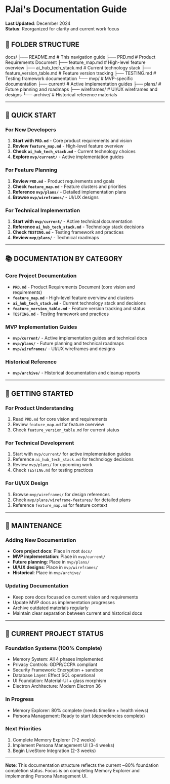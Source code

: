 # PJai's Documentation Guide

**Last Updated**: December 2024  
**Status**: Reorganized for clarity and current work focus

## 📁 **FOLDER STRUCTURE**

docs/
├── README.md                   # This navigation guide
├── PRD.md                      # Product Requirements Document
├── feature_map.md              # High-level feature overview
├── ai_hub_tech_stack.md        # Current technology stack
├── feature_version_table.md    # Feature version tracking
├── TESTING.md                  # Testing framework documentation
└── mvp/                        # MVP-specific documentation
    ├── current/                # Active implementation guides
    ├── plans/                  # Future planning and roadmaps
    ├── wireframes/             # UI/UX wireframes and designs
    └── archive/                # Historical reference materials

---

## 🎯 **QUICK START**

### **For New Developers**

1. **Start with `PRD.md`** - Core product requirements and vision
2. **Review `feature_map.md`** - High-level feature overview
3. **Check `ai_hub_tech_stack.md`** - Current technology choices
4. **Explore `mvp/current/`** - Active implementation guides

### **For Feature Planning**

1. **Review `PRD.md`** - Product requirements and goals
2. **Check `feature_map.md`** - Feature clusters and priorities
3. **Reference `mvp/plans/`** - Detailed implementation plans
4. **Browse `mvp/wireframes/`** - UI/UX designs

### **For Technical Implementation**

1. **Start with `mvp/current/`** - Active technical documentation
2. **Reference `ai_hub_tech_stack.md`** - Technology stack decisions
3. **Check `TESTING.md`** - Testing framework and practices
4. **Review `mvp/plans/`** - Technical roadmaps

---

## 📚 **DOCUMENTATION BY CATEGORY**

### **Core Project Documentation**

- **`PRD.md`** - Product Requirements Document (core vision and requirements)
- **`feature_map.md`** - High-level feature overview and clusters
- **`ai_hub_tech_stack.md`** - Current technology stack and decisions
- **`feature_version_table.md`** - Feature version tracking and status
- **`TESTING.md`** - Testing framework and practices

### **MVP Implementation Guides**

- **`mvp/current/`** - Active implementation guides and technical docs
- **`mvp/plans/`** - Future planning and technical roadmaps
- **`mvp/wireframes/`** - UI/UX wireframes and designs

### **Historical Reference**

- **`mvp/archive/`** - Historical documentation and cleanup reports

---

## 🚀 **GETTING STARTED**

### **For Product Understanding**

1. Read `PRD.md` for core vision and requirements
2. Review `feature_map.md` for feature overview
3. Check `feature_version_table.md` for current status

### **For Technical Development**

1. Start with `mvp/current/` for active implementation guides
2. Reference `ai_hub_tech_stack.md` for technology decisions
3. Review `mvp/plans/` for upcoming work
4. Check `TESTING.md` for testing practices

### **For UI/UX Design**

1. Browse `mvp/wireframes/` for design references
2. Check `mvp/plans/wireframe-features/` for detailed plans
3. Reference `feature_map.md` for feature context

---

## 📝 **MAINTENANCE**

### **Adding New Documentation**

- **Core project docs**: Place in root `docs/`
- **MVP implementation**: Place in `mvp/current/`
- **Future planning**: Place in `mvp/plans/`
- **UI/UX designs**: Place in `mvp/wireframes/`
- **Historical**: Place in `mvp/archive/`

### **Updating Documentation**

- Keep core docs focused on current vision and requirements
- Update MVP docs as implementation progresses
- Archive outdated materials regularly
- Maintain clear separation between current and historical docs

---

## 🎯 **CURRENT PROJECT STATUS**

### **Foundation Systems** (100% Complete)

- Memory System: All 4 phases implemented
- Privacy Controls: GDPR/CCPA compliant
- Security Framework: Encryption + sandbox
- Database Layer: Effect SQL operational
- UI Foundation: Material-UI + glass morphism
- Electron Architecture: Modern Electron 36

### **In Progress**

- Memory Explorer: 80% complete (needs timeline + health views)
- Persona Management: Ready to start (dependencies complete)

### **Next Priorities**

1. Complete Memory Explorer (1-2 weeks)
2. Implement Persona Management UI (3-4 weeks)
3. Begin LiveStore Integration (2-3 weeks)

---

**Note**: This documentation structure reflects the current ~80% foundation completion status. Focus is on completing Memory Explorer and implementing Persona Management UI.
